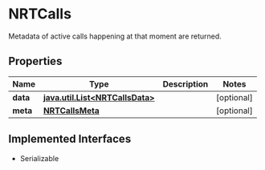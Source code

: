 

# NRTCalls

   Metadata of active calls happening at that moment are returned. 

## Properties

Name | Type | Description | Notes
------------ | ------------- | ------------- | -------------
**data** | [**java.util.List&lt;NRTCallsData&gt;**](NRTCallsData.md) |  |  [optional]
**meta** | [**NRTCallsMeta**](NRTCallsMeta.md) |  |  [optional]


## Implemented Interfaces

* Serializable


